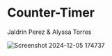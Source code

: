 # Counter-Timer

Jaldrin Perez & Alyssa Torres

![Screenshot 2024-12-05 174737](https://github.com/user-attachments/assets/8c149173-18c9-4f18-a437-3a8d1bacf599)

